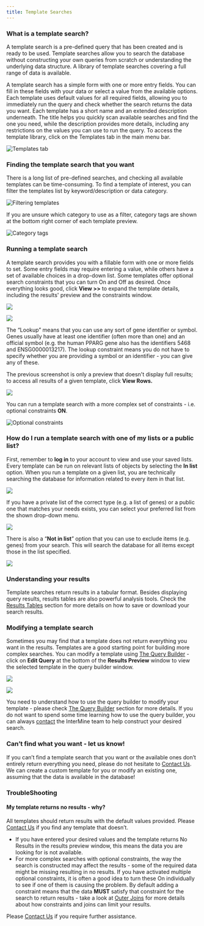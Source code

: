```yaml
---
title: Template Searches
---
```


### What is a template search?

A template search is a pre-defined query that has been created and is ready to be used. Template searches allow you to search the database without constructing your own queries from scratch or understanding the underlying data structure. A library of template searches covering a full range of data is available.

A template search has a simple form with one or more entry fields. You can fill in these fields with your data or select a value from the available options. Each template uses default values for all required fields, allowing you to immediately run the query and check whether the search returns the data you want. Each template has a short name and an extended description underneath. The title helps you quickly scan available searches and find the one you need, while the description provides more details, including any restrictions on the values you can use to run the query. To access the template library, click on the Templates tab in the main menu bar. 

![Templates tab](/img/templates-tab-updated.png)

### Finding the template search that you want

There is a long list of pre-defined searches, and checking all available templates can be time-consuming. To find a template of interest, you can filter the templates list by keyword/description or data category.

![Filtering templates](</img/template-filtering (2).png>)

If you are unsure which category to use as a filter, category tags are shown at the bottom right corner of each template preview. 

![Category tags](</img/category-tags (2).png>)

### Running a template search

A template search provides you with a fillable form with one or more fields to set. Some entry fields may require entering a value, while others have a set of available choices in a drop-down list. Some templates offer optional search constraints that you can turn On and Off as desired. Once everything looks good, click **View &gt;&gt;** to expand the template details, including the results' preview and the constraints window. 

![](/img/view-templates.png)

![](</img/run-template (2).png>)

The “Lookup” means that you can use any sort of gene identifier or symbol. Genes usually have at least one identifier \(often more than one\) and an official symbol \(e.g. the human PPARG gene also has the identifiers 5468 and ENSG0000013217\). The lookup constraint means you do not have to specify whether you are providing a symbol or an identifier - you can give any of these.

The previous screenshot is only a preview that doesn't display full results; to access all results of a given template, click **View Rows.**  

![](/img/template-results-table-edited.png)

You can run a template search with a more complex set of constraints - i.e. optional constraints **ON**.

![Optional constraints](/img/template-constraints-2.png)

### How do I run a template search with one of my lists or a public list?

First, remember to **log in** to your account to view and use your saved lists. Every template can be run on relevant lists of objects by selecting the **In list** option. When you run a template on a given list, you are technically searching the database for information related to every item in that list. 

![](</img/in-list (2).png>)

If you have a private list of the correct type \(e.g. a list of genes\) or a public one that matches your needs exists, you can select your preferred list from the shown drop-down menu. 

![](</img/in-list-2 (1).png>)

There is also a “**Not in list**” option that you can use to exclude items \(e.g. genes\) from your search. This will search the database for all items except those in the list specified. 

![](</img/not-in-list (1).png>)

### Understanding your results

Template searches return results in a tabular format. Besides displaying query results, results tables are also powerful analysis tools. Check the [Results Tables](results-tables) section for more details on how to save or download your search results.

### Modifying a template search

Sometimes you may find that a template does not return everything you want in the results. Templates are a good starting point for building more complex searches. You can modify a template using [The Query Builder](the-query-builder) - click on **Edit Query** at the bottom of the **Results Preview** window to view the selected template in the query builder window. 

![](</img/edit-query-1 (2).png>)

![](/img/template-editing.png)

You need to understand how to use the query builder to modify your template - please check [The Query Builder](the-query-builder) section for more details. If you do not want to spend some time learning how to use the query builder, you can always [contact](https://intermine.readthedocs.io/en/latest/about/contact-us/) the InterMine team to help construct your desired search.

### Can’t find what you want - let us know!

If you can’t find a template search that you want or the available ones don’t entirely return everything you need, please do not hesitate to [Contact Us](contact-us). We can create a custom template for you or modify an existing one, assuming that the data is available in the database!

### TroubleShooting

#### My template returns no results - why?

All templates should return results with the default values provided. Please [Contact Us](contact-us) if you find any template that doesn’t.

* If you have entered your desired values and the template returns No Results in the results preview window, this means the data you are looking for is not available.
* For more complex searches with optional constraints, the way the search is constructed may affect the results - some of the required data might be missing resulting in no results. If you have activated multiple optional constraints, it is often a good idea to turn these On individually to see if one of them is causing the problem. By default adding a constraint means that the data **MUST** satisfy that constraint for the search to return results - take a look at [Outer Joins](the-query-builder#outer-joins) for more details about how constraints and joins can limit your results.

Please [Contact Us](contact-us) if you require further assistance. 

